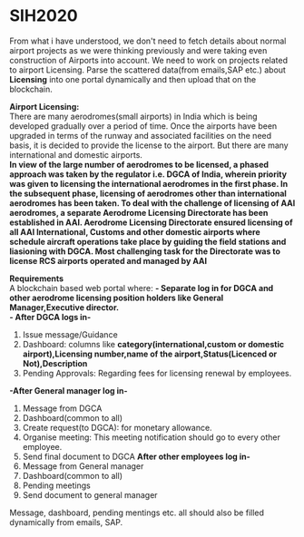 # SIH2020
 From what i have understood, we don't need to fetch details about normal airport projects as we were thinking previously and were taking even construction of Airports into account.
        We need to work on projects related to airport Licensing. Parse the scattered data(from emails,SAP etc.) about **Licensing** into one portal dynamically and then upload that on the blockchain.
        
**Airport Licensing:**<br/>
There are many aerodromes(small airports) in India which is being developed gradually over a period of time. Once the airports have been upgraded in terms of the runway and associated facilities on the need basis, it is decided to provide the license to the airport. But there are many international and domestic airports. <br/>
                                                                                                                                                     **In view of the large number of aerodromes to be licensed, a phased approach was taken by the regulator i.e. DGCA of India, wherein priority was given to licensing the international aerodromes in the first phase. In the subsequent phase, licensing of aerodromes other than international aerodromes has been taken. To deal with the challenge of licensing of AAI aerodromes, a separate Aerodrome Licensing Directorate has been established in AAI. Aerodrome Licensing Directorate ensured licensing of all AAI International, Customs and other domestic airports where schedule aircraft operations take place by guiding the field stations and liasioning with DGCA. Most challenging task for the Directorate was to license RCS airports operated and managed by AAI**
                                                                                                                                                     
                                                                                                                                                     
 **Requirements**<br/>
 A blockchain based web portal where:
 **- Separate log in for DGCA and other aerodrome licensing position holders like  General Manager,Executive director.**<br/>
 **- After DGCA logs in-**<br/> 
 1. Issue message/Guidance<br/>
 2. Dashboard: columns like **category(international,custom or domestic airport),Licensing number,name of the airport,Status(Licenced or Not),Description**<br/>
 3. Pending Approvals: Regarding fees for licensing renewal by employees.
 
 **-After General manager log in-**<br/>
 1. Message from DGCA<br/>
 2. Dashboard(common to all)<br/>
 3. Create request(to DGCA): for monetary allowance.<br/>
 4. Organise meeting: This meeting notification should go to every other employee.<br/>
 5. Send final document to DGCA
 **After other employees log in-**<br/>
 1. Message from  General manager<br/>
 2. Dashboard(common to all)<br/>
 3. Pending meetings<br/>
 4. Send document to general manager<br/>
 
 Message, dashboard, pending mentings etc. all should also be filled dynamically from emails, SAP.<br/>

 
 
 
                                                                                                                                                     
                                                                                                                                                     
